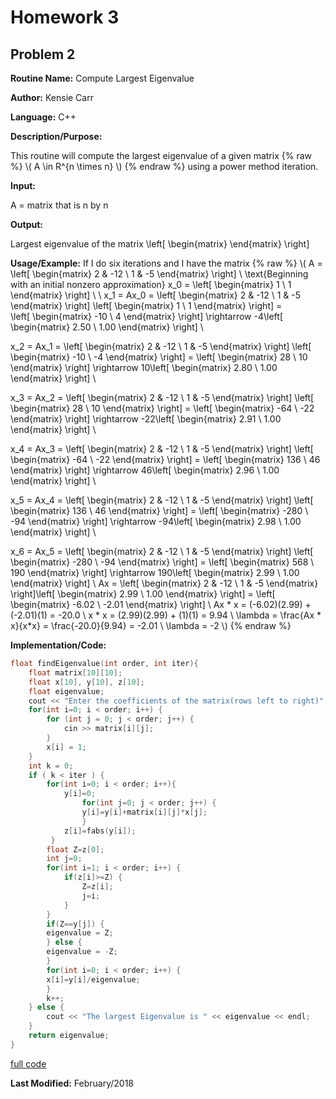 # Homework 3
## Problem 2
**Routine Name:**           Compute Largest Eigenvalue

**Author:** Kensie Carr

**Language:** C++

**Description/Purpose:** 

This routine will compute the largest eigenvalue of a given matrix 
{% raw %}
\\( A \in R^{n \times n} \\)
{% endraw %} using a power method iteration.

**Input:**

A = matrix that is n by n

**Output:** 

Largest eigenvalue of the matrix
\left[ \begin{matrix} \end{matrix} \right]

**Usage/Example:**
If I do six iterations and I have the matrix 
{% raw %}
\\( A = \left[ \begin{matrix} 
2 & -12 \\
1 & -5 
\end{matrix} \right] \\ 
\text{Beginning with an initial nonzero approximation}
x_0 = \left[ \begin{matrix} 1 \\ 1 \end{matrix} \right] \\
\\
x_1 = Ax_0 = \left[ \begin{matrix} 2 & -12 \\ 1 & -5 \end{matrix} \right] 
\left[ \begin{matrix} 1 \\ 1 \end{matrix} \right] =  
\left[ \begin{matrix} -10 \\ 4 \end{matrix} \right] 
\rightarrow -4\left[ \begin{matrix} 2.50 \\ 1.00 \end{matrix} \right] \\ 

x_2 = Ax_1 = \left[ \begin{matrix} 2 & -12 \\ 1 & -5 \end{matrix} \right]
\left[ \begin{matrix} -10 \\ -4 \end{matrix} \right]
= \left[ \begin{matrix} 28 \\ 10 \end{matrix} \right]
\rightarrow 10\left[ \begin{matrix} 2.80 \\ 1.00 \end{matrix} \right] \\ 

x_3 = Ax_2 = \left[ \begin{matrix} 2 & -12 \\ 1 & -5 \end{matrix} \right]
\left[ \begin{matrix} 28 \\ 10 \end{matrix} \right]
= \left[ \begin{matrix} -64 \\ -22 \end{matrix} \right]
\rightarrow -22\left[ \begin{matrix} 2.91 \\ 1.00 \end{matrix} \right] \\ 

x_4 = Ax_3 = \left[ \begin{matrix} 2 & -12 \\ 1 & -5 \end{matrix} \right]
\left[ \begin{matrix} -64 \\ -22 \end{matrix} \right]
= \left[ \begin{matrix} 136 \\ 46 \end{matrix} \right]
\rightarrow 46\left[ \begin{matrix} 2.96 \\ 1.00 \end{matrix} \right] \\ 

x_5 = Ax_4 = \left[ \begin{matrix} 2 & -12 \\ 1 & -5 \end{matrix} \right]
\left[ \begin{matrix} 136 \\ 46 \end{matrix} \right]
= \left[ \begin{matrix} -280 \\ -94 \end{matrix} \right]
\rightarrow -94\left[ \begin{matrix} 2.98 \\ 1.00 \end{matrix} \right] \\ 

x_6 = Ax_5 = \left[ \begin{matrix} 2 & -12 \\ 1 & -5 \end{matrix} \right]
\left[ \begin{matrix} -280 \\ -94 \end{matrix} \right]
= \left[ \begin{matrix} 568 \\ 190 \end{matrix} \right]
\rightarrow 190\left[ \begin{matrix} 2.99 \\ 1.00 \end{matrix} \right] \\ 
Ax = \left[ \begin{matrix} 2 & -12 \\ 1 & -5 \end{matrix} \right]\left[ \begin{matrix} 2.99 \\ 1.00 \end{matrix} \right] = \left[ \begin{matrix} -6.02 \\ -2.01 \end{matrix} \right] \\ 
Ax * x = (-6.02)(2.99) + (-2.01)(1) = -20.0 \\ 
x * x = (2.99)(2.99) + (1)(1) = 9.94 \\ 
\lambda = \frac{Ax * x}{x*x} = \frac{-20.0}{9.94} = -2.01 \\ 
\lambda = -2
\\)
{% endraw %}

**Implementation/Code:** 
```c++
float findEigenvalue(int order, int iter){
    float matrix[10][10];
    float x[10], y[10], z[10];
    float eigenvalue;
    cout << "Enter the coefficients of the matrix(rows left to right)";
    for(int i=0; i < order; i++) {
        for (int j = 0; j < order; j++) {
            cin >> matrix[i][j];
        }
        x[i] = 1;
    }
    int k = 0;
    if ( k < iter ) {
        for(int i=0; i < order; i++){
            y[i]=0;
                for(int j=0; j < order; j++) {
                y[i]=y[i]+matrix[i][j]*x[j];
                }
            z[i]=fabs(y[i]);
         }
        float Z=z[0];
        int j=0;
        for(int i=1; i < order; i++) {
            if(z[i]>=Z) {
                Z=z[i];
                j=i;
            }
        }
        if(Z==y[j]) {
        eigenvalue = Z;
        } else {
        eigenvalue = -Z;
        }
        for(int i=0; i < order; i++) {
        x[i]=y[i]/eigenvalue;
        }
        k++;
    } else {
        cout << "The largest Eigenvalue is " << eigenvalue << endl;
    }
    return eigenvalue;
}

```
[full code](https://KensieCarr.github.io/Math-5620/SoftwareManual/ComputeLargestEigenvalue.cpp)

**Last Modified:** February/2018